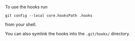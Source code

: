 To use the hooks run

    git config --local core.hooksPath .hooks

from your shell.

You can also symlink the hooks into the `.git/hooks/` directory.

